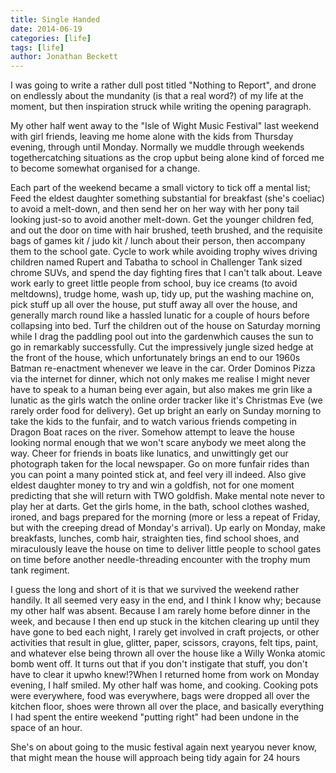 ```yaml
---
title: Single Handed
date: 2014-06-19
categories: [life]
tags: [life]
author: Jonathan Beckett
---
```


I was going to write a rather dull post titled "Nothing to Report", and drone on endlessly about the mundanity (is that a real word?) of my life at the moment, but then inspiration struck while writing the opening paragraph.

My other half went away to the "Isle of Wight Music Festival" last weekend with girl friends, leaving me home alone with the kids from Thursday evening, through until Monday. Normally we muddle through weekends togethercatching situations as the crop upbut being alone kind of forced me to become somewhat organised for a change.

Each part of the weekend became a small victory to tick off a mental list; Feed the eldest daughter something substantial for breakfast (she's coeliac) to avoid a melt-down, and then send her on her way with her pony tail looking just-so to avoid another melt-down. Get the younger children fed, and out the door on time with hair brushed, teeth brushed, and the requisite bags of games kit / judo kit / lunch about their person, then accompany them to the school gate. Cycle to work while avoiding trophy wives driving children named Rupert and Tabatha to school in Challenger Tank sized chrome SUVs, and spend the day fighting fires that I can't talk about. Leave work early to greet little people from school, buy ice creams (to avoid meltdowns), trudge home, wash up, tidy up, put the washing machine on, pick stuff up all over the house, put stuff away all over the house, and generally march round like a hassled lunatic for a couple of hours before collapsing into bed. Turf the children out of the house on Saturday morning while I drag the paddling pool out into the gardenwhich causes the sun to go in remarkably successfully. Cut the impressively jungle sized hedge at the front of the house, which unfortunately brings an end to our 1960s Batman re-enactment whenever we leave in the car. Order Dominos Pizza via the internet for dinner, which not only makes me realise I might never have to speak to a human being ever again, but also makes me grin like a lunatic as the girls watch the online order tracker like it's Christmas Eve (we rarely order food for delivery). Get up bright an early on Sunday morning to take the kids to the funfair, and to watch various friends competing in Dragon Boat races on the river. Somehow attempt to leave the house looking normal enough that we won't scare anybody we meet along the way. Cheer for friends in boats like lunatics, and unwittingly get our photograph taken for the local newspaper. Go on more funfair rides than you can point a many pointed stick at, and feel very ill indeed. Also give eldest daughter money to try and win a goldfish, not for one moment predicting that she will return with TWO goldfish. Make mental note never to play her at darts. Get the girls home, in the bath, school clothes washed, ironed, and bags prepared for the morning (more or less a repeat of Friday, but with the creeping dread of Monday's arrival). Up early on Monday, make breakfasts, lunches, comb hair, straighten ties, find school shoes, and miraculously leave the house on time to deliver little people to school gates on time before another needle-threading encounter with the trophy mum tank regiment.

I guess the long and short of it is that we survived the weekend rather handily. It all seemed very easy in the end, and I think I know why; because my other half was absent. Because I am rarely home before dinner in the week, and because I then end up stuck in the kitchen clearing up until they have gone to bed each night, I rarely get involved in craft projects, or other activities that result in glue, glitter, paper, scissors, crayons, felt tips, paint, and whatever else being thrown all over the house like a Willy Wonka atomic bomb went off. It turns out that if you don't instigate that stuff, you don't have to clear it upwho knew!?When I returned home from work on Monday evening, I half smiled. My other half was home, and cooking. Cooking pots were everywhere, food was everywhere, bags were dropped all over the kitchen floor, shoes were thrown all over the place, and basically everything I had spent the entire weekend "putting right" had been undone in the space of an hour.

She's on about going to the music festival again next yearyou never know, that might mean the house will approach being tidy again for 24 hours